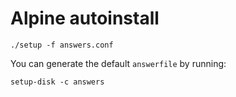 # Alpine autoinstall
```
./setup -f answers.conf
```

You can generate the default `answerfile` by running:
```
setup-disk -c answers
```
